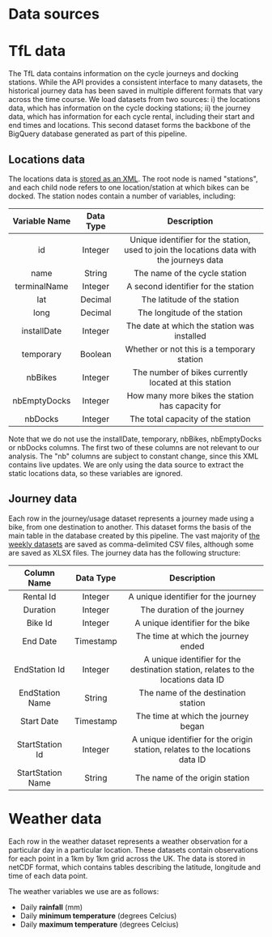 Data sources
============

# TfL data

The TfL data contains information on the cycle journeys and docking stations. While the API provides a consistent interface to many datasets, the historical journey data has been saved in multiple different formats that vary across the time course. We load datasets from two sources: i) the locations data, which has information on the cycle docking stations; ii) the journey data, which has information for each cycle rental, including their start and end times and locations. This second dataset forms the backbone of the BigQuery database generated as part of this pipeline. 

## Locations data

The locations data is [stored as an XML](https://tfl.gov.uk/tfl/syndication/feeds/cycle-hire/livecyclehireupdates.xml). The root node is named "stations", and each child node refers to one location/station at which bikes can be docked. The station nodes contain a number of variables, including:

Variable Name | Data Type | Description
| :---: | :---: | :---:
id | Integer | Unique identifier for the station, used to join the locations data with the journeys data
name | String | The name of the cycle station
terminalName | Integer | A second identifier for the station
lat | Decimal | The latitude of the station
long | Decimal | The longitude of the station
installDate | Integer | The date at which the station was installed
temporary | Boolean | Whether or not this is a temporary station
nbBikes | Integer | The number of bikes currently located at this station
nbEmptyDocks | Integer | How many more bikes the station has capacity for
nbDocks | Integer | The total capacity of the station

Note that we do not use the installDate, temporary, nbBikes, nbEmptyDocks or nbDocks columns. The first two of these columns are not relevant to our analysis. The "nb" columns are subject to constant change, since this XML contains live updates. We are only using the data source to extract the static locations data, so these variables are ignored.

## Journey data

Each row in the journey/usage dataset represents a journey made using a bike, from one destination to another. This dataset forms the basis of the main table in the database created by this pipeline. The vast majority of [the weekly datasets](https://cycling.data.tfl.gov.uk/) are saved as comma-delimited CSV files, although some are saved as XLSX files. The journey data has the following structure:

Column Name | Data Type | Description
| :---: | :---: | :---:
Rental Id | Integer | A unique identifier for the journey
Duration | Integer | The duration of the journey
Bike Id | Integer | A unique identifier for the bike
End Date | Timestamp | The time at which the journey ended
EndStation Id | Integer | A unique identifier for the destination station, relates to the locations data ID
EndStation Name | String | The name of the destination station
Start Date | Timestamp | The time at which the journey began
StartStation Id | Integer | A unique identifier for the origin station, relates to the locations data ID
StartStation Name | String | The name of the origin station

# Weather data

Each row in the weather dataset represents a weather observation for a particular day in a particular location. These datasets contain observations for each point in a 1km by 1km grid across the UK. The data is stored in netCDF format, which contains tables describing the latitude, longitude and time of each data point. 

The weather variables we use are as follows:
- Daily __rainfall__ (mm)
- Daily __minimum temperature__ (degrees Celcius)
- Daily __maximum temperature__ (degrees Celcius)
